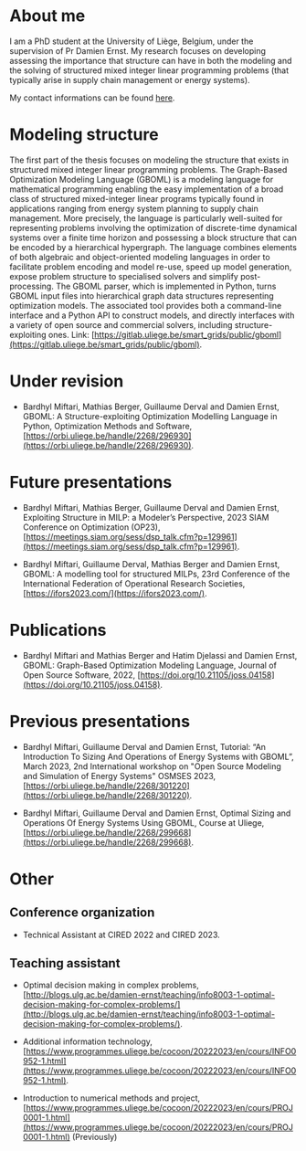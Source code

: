 # About me

I am a PhD student at the University of Liège, Belgium, under the supervision of Pr Damien Ernst. My research focuses on developing assessing the importance that structure can have in both the modeling and the solving of structured mixed integer linear programming problems (that typically arise in supply chain management or energy systems). 

My contact informations can be found [here](https://www.uliege.be/cms/c_9054334/fr/repertoire?uid=u235534).

# Modeling structure
The first part of the thesis focuses on modeling the structure that exists in structured mixed integer linear programming problems. The Graph-Based Optimization Modeling Language (GBOML) is a modeling language for mathematical programming enabling the easy implementation of a broad class of structured mixed-integer linear programs typically found in applications ranging from energy system planning to supply chain management. More precisely, the language is particularly well-suited for representing problems involving the optimization of discrete-time dynamical systems over a finite time horizon and possessing a block structure that can be encoded by a hierarchical hypergraph. The language combines elements of both algebraic and object-oriented modeling languages in order to facilitate problem encoding and model re-use, speed up model generation, expose problem structure to specialised solvers and simplify post-processing. The GBOML parser, which is implemented in Python, turns GBOML input files into hierarchical graph data structures representing optimization models. The associated tool provides both a command-line interface and a Python API to construct models, and directly interfaces with a variety of open source and commercial solvers, including structure-exploiting ones. Link: [https://gitlab.uliege.be/smart_grids/public/gboml](https://gitlab.uliege.be/smart_grids/public/gboml).

# Under revision

- Bardhyl Miftari, Mathias Berger, Guillaume Derval and Damien Ernst, GBOML: A Structure-exploiting Optimization Modelling Language in Python, Optimization Methods and Software, [https://orbi.uliege.be/handle/2268/296930](https://orbi.uliege.be/handle/2268/296930).

# Future presentations 

- Bardhyl Miftari, Mathias Berger, Guillaume Derval and Damien Ernst, Exploiting Structure in MILP: a Modeler’s Perspective, 2023 SIAM Conference on Optimization (OP23), [https://meetings.siam.org/sess/dsp_talk.cfm?p=129961](https://meetings.siam.org/sess/dsp_talk.cfm?p=129961).

- Bardhyl Miftari, Guillaume Derval, Mathias Berger and Damien Ernst, GBOML: A modelling tool for structured MILPs, 23rd Conference of the International Federation of Operational Research Societies, [https://ifors2023.com/](https://ifors2023.com/).

# Publications

- Bardhyl Miftari and Mathias Berger and Hatim Djelassi and Damien Ernst, GBOML: Graph-Based Optimization Modeling Language, Journal of Open Source Software, 2022, [https://doi.org/10.21105/joss.04158](https://doi.org/10.21105/joss.04158).

# Previous presentations

- Bardhyl Miftari, Guillaume Derval and Damien Ernst, Tutorial: “An Introduction To Sizing And Operations of Energy Systems with GBOML”, March 2023, 2nd International workshop on "Open Source Modeling and Simulation of Energy Systems" OSMSES 2023, [https://orbi.uliege.be/handle/2268/301220](https://orbi.uliege.be/handle/2268/301220).

- Bardhyl Miftari, Guillaume Derval and Damien Ernst, Optimal Sizing and Operations Of Energy Systems Using GBOML, Course at Uliege, [https://orbi.uliege.be/handle/2268/299668](https://orbi.uliege.be/handle/2268/299668). 


# Other

## Conference organization

- Technical Assistant at CIRED 2022 and CIRED 2023.

## Teaching assistant

- Optimal decision making in complex problems, [http://blogs.ulg.ac.be/damien-ernst/teaching/info8003-1-optimal-decision-making-for-complex-problems/](http://blogs.ulg.ac.be/damien-ernst/teaching/info8003-1-optimal-decision-making-for-complex-problems/).

- Additional information technology, [https://www.programmes.uliege.be/cocoon/20222023/en/cours/INFO0952-1.html](https://www.programmes.uliege.be/cocoon/20222023/en/cours/INFO0952-1.html).

- Introduction to numerical methods and project, [https://www.programmes.uliege.be/cocoon/20222023/en/cours/PROJ0001-1.html](https://www.programmes.uliege.be/cocoon/20222023/en/cours/PROJ0001-1.html) (Previously)

